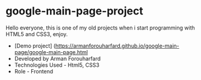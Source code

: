 # google-main-page-project
Hello everyone, this is one of my old projects when i start programming with HTML5 and CSS3, enjoy.
- [Demo project] (https://armanforouharfard.github.io/google-main-page/google-main-page.html
- Developed by Arman Forouharfard
- Technologies Used - Html5, CSS3
- Role - Frontend
